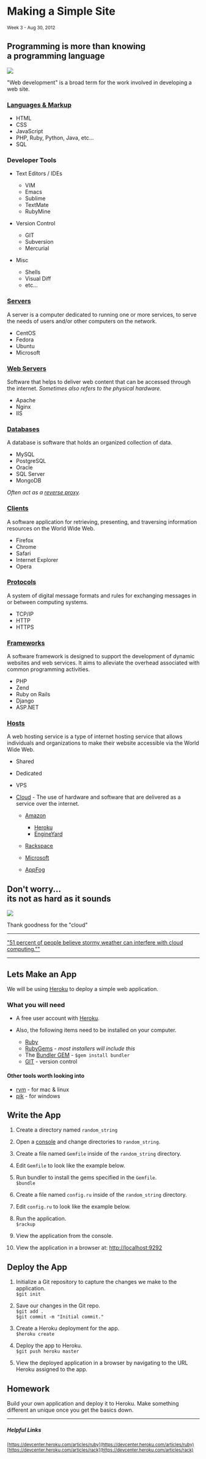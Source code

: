 <h1>Making a Simple Site</h1>
<small class="article-source">
  Week 3 - Aug 30, 2012
</small>

## Programming is more than knowing<br /> a programming language

![](/img/space-shuttle.jpg)

"Web development" is a broad term for the work involved in developing a web site.

### [Languages & Markup](http://en.wikipedia.org/wiki/Web_development)

  * HTML
  * CSS
  * JavaScript
  * PHP, Ruby, Python, Java, etc...
  * SQL

### Developer Tools

  * Text Editors / IDEs

    * VIM
    * Emacs
    * Sublime
    * TextMate
    * RubyMine

  * Version Control

    * GIT
    * Subversion
    * Mercurial

  * Misc

    * Shells
    * Visual Diff
    * etc...


### <a href="http://en.wikipedia.org/wiki/Server_(computing)">Servers</a>

A server is a computer dedicated to running one or more services, to serve the needs of users and/or other computers on the network.

  * CentOS
  * Fedora
  * Ubuntu
  * Microsoft

### [Web Servers](http://en.wikipedia.org/wiki/Web_server)

Software that helps to deliver web content that can be accessed through the internet.
*Sometimes also refers to the physical hardware.*

  * Apache
  * Nginx
  * IIS

### [Databases](http://en.wikipedia.org/wiki/Database)

A database is software that holds an organized collection of data.

  * MySQL
  * PostgreSQL
  * Oracle
  * SQL Server
  * MongoDB

*Often act as a [reverse proxy](http://en.wikipedia.org/wiki/Reverse_proxy).*

### [Clients](http://en.wikipedia.org/wiki/Web_browser)

A software application for retrieving, presenting, and traversing information resources on the World Wide Web.

  * Firefox
  * Chrome
  * Safari
  * Internet Explorer
  * Opera

### [Protocols](http://en.wikipedia.org/wiki/Communications_protocol)

A system of digital message formats and rules for exchanging messages in or between computing systems.

  * TCP/IP
  * HTTP
  * HTTPS

### [Frameworks](http://en.wikipedia.org/wiki/Web_application_framework)

A software framework is designed to support the development of dynamic websites and web services.
It aims to alleviate the overhead associated with common programming activities.

  * PHP
  * Zend
  * Ruby on Rails
  * Django
  * ASP.NET

### [Hosts](http://en.wikipedia.org/wiki/Web_host)

A web hosting service is a type of internet hosting service that allows individuals and organizations to make their website accessible via the World Wide Web.

  * Shared
  * Dedicated
  * VPS
  * [Cloud](http://en.wikipedia.org/wiki/Cloud_computing) - The use of hardware and software that are delivered as a service over the internet.

    * [Amazon](http://aws.amazon.com/)

      * [Heroku](http://www.heroku.com/)
      * [EngineYard](http://www.engineyard.com/)

    * [Rackspace](http://www.rackspace.com/cloud/)
    * [Microsoft](http://www.windowsazure.com/en-us/)
    * [AppFog](http://www.appfog.com/)

## Don't worry... <br />its not as hard as it sounds

![](/img/cat-on-back.jpg)

Thank goodness for the "cloud"

---

["51 percent of people believe stormy weather can interfere with cloud computing.""](http://www.citrix.com/English/NE/news/news.asp?newsID=2328309)

---

## Lets Make an App

We will be using [Heroku](http://www.heroku.com/) to deploy a simple web application.

### What you will need

* A free user account with [Heroku](https://api.heroku.com/signup).

* Also, the following items need to be installed on your computer.

  * [Ruby](http://www.ruby-lang.org/en/)
  * [RubyGems](http://docs.rubygems.org/read/book/1) - *most installers will include this*
  * The [Bundler GEM](http://gembundler.com/) - `$gem install bundler`
  * [GIT](http://git-scm.com/) - version control

#### Other tools worth looking into

* [rvm](https://rvm.io/) - for mac & linux
* [pik](https://github.com/vertiginous/pik/) - for windows

## Write the App

1. Create a directory named `random_string`

1. Open a [console](http://en.wikipedia.org/wiki/System_console) and change directories to `random_string`.<br />

1. Create a file named `Gemfile` inside of the `random_string` directory.

1. Edit `Gemfile` to look like the example below.
   <script src="https://gist.github.com/3527573.js?file=Gemfile"></script>

1. Run bundler to install the gems specified in the `Gemfile`.<br />
   `$bundle`

1. Create a file named `config.ru` inside of the `random_string` directory.

1. Edit `config.ru` to look like the example below.
   <script src="https://gist.github.com/3528152.js?file=config.ru"></script>

1. Run the application.<br />
   `$rackup`

1. View the application from the console.
   <script src="https://gist.github.com/3530540.js?file=gistfile1.sh"></script>

1. View the application in a browser at: [http://localhost:9292](http://localhost:9292)

## Deploy the App

1. Initialize a Git repository to capture the changes we make to the application.<br />
   `$git init`

1. Save our changes in the Git repo.<br />
   `$git add .`<br />
   `$git commit -m "Initial commit."`<br />

1. Create a Heroku deployment for the app.<br />
   `$heroku create`

1. Deploy the app to Heroku.<br />
   `$git push heroku master`

1. View the deployed application in a browser by navigating to the URL Heroku assigned to the app.


## Homework

Build your own application and deploy it to Heroku.
Make something different an unique once you get the basics down.

---

##### Helpful Links

<small>[https://devcenter.heroku.com/articles/ruby](https://devcenter.heroku.com/articles/ruby)</small><br/>
<small>[https://devcenter.heroku.com/articles/rack](https://devcenter.heroku.com/articles/rack)</small><br/>
